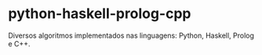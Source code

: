 # python-haskell-prolog-cpp
Diversos algoritmos implementados nas linguagens: Python, Haskell, Prolog e C++.

